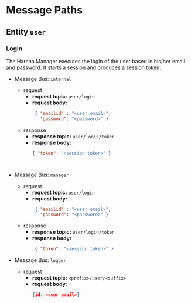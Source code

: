 # Message Paths

## Entity `user`

### Login
The Harena Manager executes the login of the user based in his/her email and password. It starts a session and produces a session token.

* Message Bus: `internal`
  * request 
    * **request topic:** `user/login`
    * **request body:** 
      ```json
       { "emailid" : "<user email>",  
         "password": "<password>" }
      ```
  * response 
    * **response topic:** `user/login/token`
    * **response body:** 
      ```json
      { "token": "<session token>" }
    ```
      
* Message Bus: `manager`
  * request 
    * **request topic:** `user/login`
    * **request body:** 
      ```json
       { "emailid" : "<user email>",  
         "password": "<password>" }
      ```
  * response 
    * **response topic:** `user/login/token`
    * **response body:** 
      ```json
       { "token": "<session token>" }
      ```
      


      
* Message Bus: `logger`
  * request 
    * **request topic:** `<prefix>/user/<suffix>`
    * **request body:** 
      ```json
      {id: <user email>}
      ```
